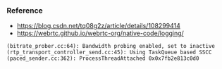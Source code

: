 
### Reference

- https://blog.csdn.net/tq08g2z/article/details/108299414
- https://webrtc.github.io/webrtc-org/native-code/logging/

```
(bitrate_prober.cc:64): Bandwidth probing enabled, set to inactive
(rtp_transport_controller_send.cc:45): Using TaskQueue based SSCC
(paced_sender.cc:362): ProcessThreadAttached 0x0x7fb2e813c0d0

```
